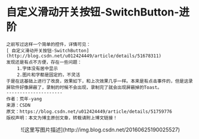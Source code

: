 # 自定义滑动开关按钮-SwitchButton-进阶
```
之前写过这样一个简单的控件，详情可见：
[ 自定义滑动开关按钮-SwitchButton](http://blog.csdn.net/u012424449/article/details/51678311)
发现还是有点不方便，存在一些问题：
    1.字体没有居中显示
    2.图片和字都是固定的，不灵活
于是在这基础上进行了改良，效果如下，和上次效果几乎一样。本来是有点击事件的，但是这录屏软件好像屏蔽了，录制的时候不会出现，录制完了就会出现屏蔽掉的Toast。
--------------------- 
作者：荒年-yang 
来源：CSDN 
原文：https://blog.csdn.net/u012424449/article/details/51759776 
版权声明：本文为博主原创文章，转载请附上博文链接！
```
<center>![这里写图片描述](http://img.blog.csdn.net/20160625190025527)</center>

